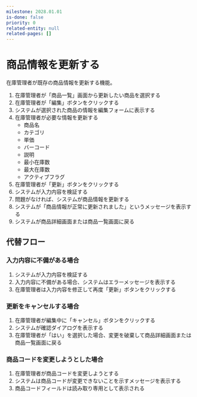 ```yaml
---
milestone: 2028.01.01
is-done: false
priority: 0
related-entity: null
related-pages: []
---
```


# 商品情報を更新する

在庫管理者が既存の商品情報を更新する機能。

1. 在庫管理者が「商品一覧」画面から更新したい商品を選択する
2. 在庫管理者が「編集」ボタンをクリックする
3. システムが選択された商品の情報を編集フォームに表示する
4. 在庫管理者が必要な情報を更新する
   - 商品名
   - カテゴリ
   - 単価
   - バーコード
   - 説明
   - 最小在庫数
   - 最大在庫数
   - アクティブフラグ
5. 在庫管理者が「更新」ボタンをクリックする
6. システムが入力内容を検証する
7. 問題がなければ、システムが商品情報を更新する
8. システムが「商品情報が正常に更新されました」というメッセージを表示する
9. システムが商品詳細画面または商品一覧画面に戻る

## 代替フロー

### 入力内容に不備がある場合

1. システムが入力内容を検証する
2. 入力内容に不備がある場合、システムはエラーメッセージを表示する
3. 在庫管理者は入力内容を修正して再度「更新」ボタンをクリックする

### 更新をキャンセルする場合

1. 在庫管理者が編集中に「キャンセル」ボタンをクリックする
2. システムが確認ダイアログを表示する
3. 在庫管理者が「はい」を選択した場合、変更を破棄して商品詳細画面または商品一覧画面に戻る

### 商品コードを変更しようとした場合

1. 在庫管理者が商品コードを変更しようとする
2. システムは商品コードが変更できないことを示すメッセージを表示する
3. 商品コードフィールドは読み取り専用として表示される
